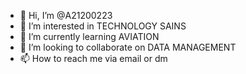 - 👋 Hi, I’m @A21200223
- 👀 I’m interested in TECHNOLOGY SAINS
- 🌱 I’m currently learning AVIATION
- 💞️ I’m looking to collaborate on DATA MANAGEMENT
- 📫 How to reach me via email or dm

<!---
A21200223/A21200223 is a ✨ special ✨ repository because its `README.md` (this file) appears on your GitHub profile.
You can click the Preview link to take a look at your changes.
--->
